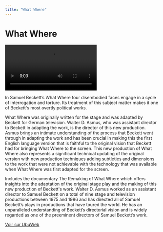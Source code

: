 ```yaml
---
title: "What Where"
---
```


# What Where

<video controls src='https://ubu.com/media/video/Beckett-Saumuel_What-Where_Film-Documentary.mp4'></video>


In Samuel Beckett’s What Where four disembodied faces engage in a cycle of interrogation and torture. Its treatment of this subject matter makes it one of Beckett's most overtly political works.

What Where was originally written for the stage and was adapted by Beckett for German television. Walter D. Asmus, who was assistant director to Beckett in adapting the work, is the director of this new production. Asmus brings an intimate understanding of the process that Beckett went through in adapting the work and has been crucial in making this the first English language version that is faithful to the original vision that Beckett had for bringing What Where to the screen. This new production of What Where also represents a significant technical updating of the original version with new production techniques adding subtleties and dimensions to the work that were not achievable with the technology that was available when What Where was first adapted for the screen.

Includes the documentary The Remaking of What Where which offers insights into the adaptation of the original stage play and the making of this new production of Beckett's work.
Walter D. Asmus worked as an assistant director to Samuel Beckett on a total of nine stage and television productions between 1975 and 1986 and has directed all of Samuel Beckett’s plays in productions that have toured the world. He has an unparalleled understanding of Beckett’s directorial vision and is widely regarded as one of the preeminent directors of Samuel Beckett’s work.




[Voir sur UbuWeb](https://ubu.com/film/beckett_what2.html)